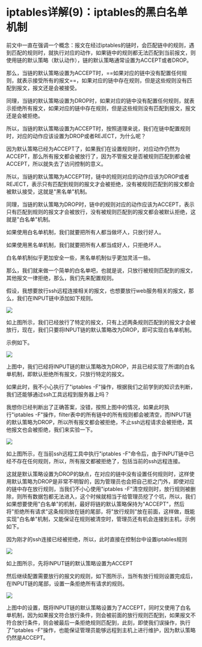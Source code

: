 # iptables详解(9)：iptables的黑白名单机制

前文中一直在强调一个概念：报文在经过iptables的链时，会匹配链中的规则，遇到匹配的规则时，就执行对应的动作，如果链中的规则都无法匹配到当前报文，则使用链的默认策略（默认动作），链的默认策略通常设置为ACCEPT或者DROP。

 

那么，当链的默认策略设置为ACCEPT时，==如果对应的链中没有配置任何规则，就表示接受所有的报文==，如果对应的链中存在规则，但是这些规则没有匹配到报文，报文还是会被接受。

同理，当链的默认策略设置为DROP时，如果对应的链中没有配置任何规则，就表示拒绝所有报文，如果对应的链中存在规则，但是这些规则没有匹配到报文，报文还是会被拒绝。

 

所以，当链的默认策略设置为ACCEPT时，按照道理来说，我们在链中配置规则时，对应的动作应该设置为DROP或者REJECT，为什么呢？

因为默认策略已经为ACCEPT了，如果我们在设置规则时，对应动作仍然为ACCEPT，那么所有报文都会被放行了，因为不管报文是否被规则匹配到都会被ACCEPT，所以就失去了访问控制的意义。

所以，当链的默认策略为ACCEPT时，链中的规则对应的动作应该为DROP或者REJECT，表示只有匹配到规则的报文才会被拒绝，没有被规则匹配到的报文都会被默认接受，这就是"黑名单"机制。

 

同理，当链的默认策略为DROP时，链中的规则对应的动作应该为ACCEPT，表示只有匹配到规则的报文才会被放行，没有被规则匹配到的报文都会被默认拒绝，这就是"白名单"机制。

 

如果使用白名单机制，我们就要把所有人都当做坏人，只放行好人。

如果使用黑名单机制，我们就要把所有人都当成好人，只拒绝坏人。

白名单机制似乎更加安全一些，黑名单机制似乎更加灵活一些。

 

那么，我们就来做一个简单的白名单吧，也就是说，只放行被规则匹配到的报文，其他报文一律拒绝，那么，我们先来配置规则。

假设，我想要放行ssh远程连接相关的报文，也想要放行web服务相关的报文，那么，我们在INPUT链中添加如下规则。

<img src="http://www.zsythink.net/wp-content/uploads/2017/05/050417_1551_1.png"/>

如上图所示，我们已经放行了特定的报文，只有上述两条规则匹配到的报文才会被放行，现在，我们只要将INPUT链的默认策略改为DROP，即可实现白名单机制。

示例如下。

<img src="http://www.zsythink.net/wp-content/uploads/2017/05/050417_1551_2.png"/>

上图中，我们已经将INPUT链的默认策略改为DROP，并且已经实现了所谓的白名单机制，即默认拒绝所有报文，只放行特定的报文。

 

如果此时，我不小心执行了"iptables -F"操作，根据我们之前学到的知识去判断，我们还能够通过ssh工具远程到服务器上吗？

我想你已经判断出了正确答案，没错，按照上图中的情况，如果此时执行"iptables -F"操作，filter表中的所有链中的所有规则都会被清空，而INPUT链的默认策略为DROP，所以所有报文都会被拒绝，不止ssh远程请求会被拒绝，其他报文也会被拒绝，我们来实验一下。

<img src="http://www.zsythink.net/wp-content/uploads/2017/05/050417_1551_3.png"/>

如上图所示，在当前ssh远程工具中执行"iptables -F"命令后，由于INPUT链中已经不存在任何规则，所以，所有报文都被拒绝了，包括当前的ssh远程连接。

 

这就是默认策略设置为DROP的缺点，在对应的链中没有设置任何规则时，这样使用默认策略为DROP是非常不明智的，因为管理员也会把自己拒之门外，即使对应的链中存在放行规则，当我们不小心使用"iptables -F"清空规则时，放行规则被删除，则所有数据包都无法进入，这个时候就相当于给管理员挖了个坑，所以，我们如果想要使用"白名单"的机制，最好将链的默认策略保持为"ACCEPT"，然后将"拒绝所有请求"这条规则放在链的尾部，将"放行规则"放在前面，这样做，既能实现"白名单"机制，又能保证在规则被清空时，管理员还有机会连接到主机，示例如下。

 

因为刚才的ssh连接已经被拒绝，所以，此时直接在控制台中设置iptables规则

<img src="http://www.zsythink.net/wp-content/uploads/2017/05/050417_1551_4.png"/>

如上图所示，先将INPUT链的默认策略设置为ACCEPT

然后继续配置需要放行的报文的规则，如下图所示，当所有放行规则设置完成后，在INPUT链的尾部，设置一条拒绝所有请求的规则。

<img src="http://www.zsythink.net/wp-content/uploads/2017/05/050417_1551_5.png"/>

上图中的设置，既将INPUT链的默认策略设置为了ACCEPT，同时又使用了白名单机制，因为如果报文符合放行条件，则会被前面的放行规则匹配到，如果报文不符合放行条件，则会被最后一条拒绝规则匹配到，此刻，即使我们误操作，执行了"iptables -F"操作，也能保证管理员能够远程到主机上进行维护，因为默认策略仍然是ACCEPT。
